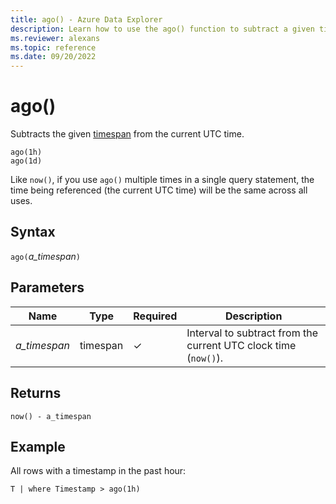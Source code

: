 ```yaml
---
title: ago() - Azure Data Explorer
description: Learn how to use the ago() function to subtract a given timespan from the current UTC clock time.
ms.reviewer: alexans
ms.topic: reference
ms.date: 09/20/2022
---
```

# ago()

Subtracts the given [timespan](scalar-data-types/timespan.md) from the current UTC time.

```kusto
ago(1h)
ago(1d)
```

Like `now()`, if you use `ago()` multiple times in a single query statement, the time
being referenced (the current UTC time) will be the same across all uses.

## Syntax

`ago(`*a_timespan*`)`

## Parameters

| Name | Type | Required | Description |
| -- | -- | -- | -- |
| *a_timespan* | timespan | &check; | Interval to subtract from the current UTC clock time (`now()`). |

## Returns

`now() - a_timespan`

## Example

All rows with a timestamp in the past hour:

```kusto
T | where Timestamp > ago(1h)
```
